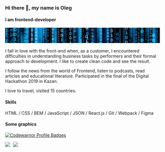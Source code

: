 ### Hi there 👋, my name is Oleg
#### I am frontend-developer
<img src="./banner.jpg"  />

I fall in love with the front-end when, as a customer, I encountered difficulties in understanding business tasks by performers and their formal approach to development. I like to create clean code and see the result.

I follow the news from the world of Frontend, listen to podcasts, read articles and educational literature. Participated in the final of the Digital Hackathon 2019 in Kazan.

I love to travel, visited 15 countries.

#### Skills
HTML / CSS / BEM / JavaScript / JSON / React.js / Git / Webpack / Figma

#### Some graphics

[![Codewarrior Profile Badges](https://www.codewars.com/users/Ali-Gator/badges/large)](https://www.codewars.com/users/Ali-Gator)

<div>
<a href="https://github-readme-stats.vercel.app/api?username=Ali-Gator&show_icons=true">
  <img  align="left" height="150" style="margin-right: 10px" src="https://github-readme-stats.vercel.app/api?username=Ali-Gator&show_icons=true" />
</a>
<a href="https://github-readme-stats.vercel.app/api/top-langs/?username=Ali-Gator&layout=compact">
  <img align="left" height="150" src="https://github-readme-stats.vercel.app/api/top-langs/?username=Ali-Gator&layout=compact" />
</a>
</div>


